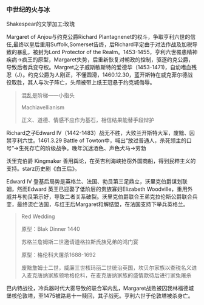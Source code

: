 ### 中世纪的火与冰 

Shakespear的文学加工:玫瑰

Margaret of Anjou与约克公爵Richard Plantagnenet的权斗，争取亨利六世的信任,最终以皇后重用Suffolk,Somerset告终，后Richard平定由于对法作战及加税导致的暴乱，被封为Lord Protector of the Realm。1453-1455，亨利六世罹患精神疾病->疯王的原型，Margaret失势，后重新恢复对朝政的控制，驱逐约克公爵，导致后者兵变夺权。Margret之子威斯敏斯特的爱德华（1453-1471)，自幼嗜血残忍（J）。约克公爵为人刚正，不懂圆滑，1460.12.30，蓝开斯特在威克菲尔德战役取胜，其人与次子阵亡，头颅被带上纸王冠悬于约克城侮辱。

> 混乱是阶梯——小指头
>
> Machiavellianism
>
> 正义、道德、情感不应作为基石，相信结果能替手段辩护

Richard之子Edward IV（1442-1483）战无不胜，大败兰开斯特大军，废黜、囚禁亨利六世。1461.3.29 Battle of Towton中，喊出“放过普通人，杀死领主的口号”->生死存亡的阶级战争。晚年沉迷酒色、声色犬马->劳勃

沃里克伯爵 Kingmaker 善用舆论，在英吉利海峡抢窃外国商船，得到民粹主义的支持。starz历史剧《白王后》。

Edward IV 登基后局势是英格兰、法国、勃艮第三足鼎立，沃里克伯爵谋划联姻，然而Edward 英王已迎娶了低阶层的贵族寡妇Elizabeth Woodville，重用外戚并与勃艮第示好，导致二者关系破裂。沃里克伯爵联合王弟克拉伦斯公爵联合兵变，最终流亡法国，与红王后Margaret和解结盟，在法国支持下举兵英格兰。

> Red Wedding
>
> 原型：Blak Dinner 1440 
>
> 苏格兰詹姆斯二世邀请道格拉斯氏族兄弟的鸿门宴
>
> 原型：格伦科大屠杀1688-1692
>
> 废黜詹姆士二世，威廉三世核玛丽二世统治英国，坎贝尔家族以查税名义进入麦克唐纳家族领地格伦科，在麦克唐纳家族的盛情款待后进行家兔屠杀

巴内特战役，冷兵器时代大雾导致的联合军内乱，Margaret战败被囚我林福德城堡核伦敦塔，至1475被路易十一赎回，其子战死。亨利六世于伦敦塔被杀身亡。